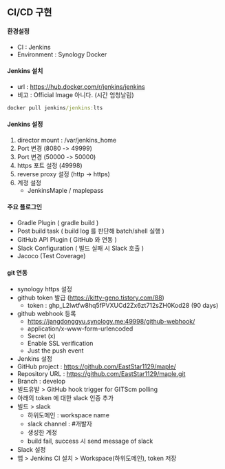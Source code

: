 ## CI/CD 구현 

#### 환경설정 
- CI : Jenkins
- Environment : Synology Docker


#### Jenkins 설치
- url : https://hub.docker.com/r/jenkins/jenkins
- 비고 : Official Image 아니다. (시간 엄청날림) 

```cmd
docker pull jenkins/jenkins:lts
```

#### Jenkins 설정
1. director mount : /var/jenkins_home
2. Port 변경 (8080 -> 49999)
3. Port 변경 (50000 -> 50000)
4. https 포트 설정 (49998)
5. reverse proxy 설정 (http -> https)
6. 계정 설정
   - JenkinsMaple / maplepass

#### 주요 플로그인
- Gradle Plugin ( gradle build )
- Post build task ( build log 를 판단해 batch/shell 실행 )
- GitHub API Plugin ( GitHub 와 연동 )
- Slack Configuration ( 빌드 실패 시 Slack 호출 )
- Jacoco (Test Coverage)

#### git 연동
- synology https 설정
- github token 발급 (https://kitty-geno.tistory.com/88)
  - token : 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 (90 days)
- github webhook 등록
  - https://jangdonggyu.synology.me:49998/github-webhook/
  - application/x-www-form-urlencoded
  - Secret (x)
  - Enable SSL verification
  - Just the push event
- Jenkins 설정
- GitHub project : https://github.com/EastStar1129/maple/
- Repository URL : https://github.com/EastStar1129/maple.git
- Branch : develop
- 빌드유발 > GitHub hook trigger for GITScm polling
- 아래의 token 에 대한 slack 인증 추가
- 빌드 > slack
  - 하위도메인 : workspace name
  - slack channel : #개발자
  - 생성한 계정
  - build fail, success 시 send message of slack 
- Slack 설정
- 앱 > Jenkins CI 설치 > Workspace(하위도메인), token 저장
   